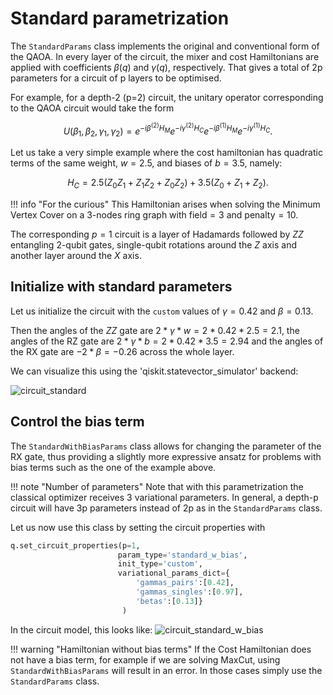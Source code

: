 # Standard parametrization

The `StandardParams` class implements the original and conventional form of the QAOA. In every layer of the circuit, the mixer and cost Hamiltonians are applied with coefficients $\beta(q)$ and $\gamma(q)$, respectively. That gives a total of 2p
 parameters for a circuit of p layers to be optimised.
 
For example, for a depth-2 (p=2) circuit, the unitary operator corresponding to the QAOA circuit would take the form

$$
U(\beta_1,\beta_2,\gamma_1,\gamma_2) = e^{-i\beta^{(2)} H_{M}} e^{-i\gamma^{(2)} H_{C}} e^{-i\beta^{(1)} H_{M}} e^{-i\gamma^{(1)} H_{C}}.
$$

Let us take a very simple example where the cost hamiltonian has quadratic terms of the same weight, $w=2.5$, and biases of $b=3.5$, namely:

$$ 
H_C = 2.5 (Z_0Z_1 + Z_1Z_2 + Z_0Z_2) + 3.5 (Z_0 + Z_1 + Z_2). $$ 

!!! info "For the curious"
    This Hamiltonian arises when solving the Minimum Vertex Cover on a 3-nodes ring graph with $\text{field}=3$ and $\text{penalty}=10$.


The corresponding $p=1$ circuit is a layer of Hadamards followed by $ZZ$ entangling 2-qubit gates, single-qubit rotations around the $Z$ axis and another layer around the $X$ axis. 

## Initialize with standard parameters

Let us initialize the circuit with the `custom` values of $\gamma=0.42$ and $\beta=0.13$. 

Then the angles of the $ZZ$ gate are $2*\gamma*w = 2*0.42*2.5 = 2.1$, the angles of the RZ gate are $2*\gamma*b = 2*0.42*3.5 = 2.94$ and the angles of the RX gate are $-2*\beta = -0.26$ across the whole layer. 

We can visualize this using the 'qiskit.statevector_simulator' backend:

![circuit_standard](/img/circuit_standard.png)

## Control the bias term

The `StandardWithBiasParams` class allows for changing the parameter of the RX gate, thus providing a slightly more expressive ansatz for problems with bias terms such as the one of the example above. 

!!! note "Number of parameters"
    Note that with this parametrization the classical optimizer receives 3 variational parameters. In general, a depth-p circuit will have 3p parameters instead of 2p as in the `StandardParams` class. 


Let us now use this class by setting the circuit properties with

```Python
q.set_circuit_properties(p=1, 
                        param_type='standard_w_bias',
                        init_type='custom',     
                        variational_params_dict={
                            'gammas_pairs':[0.42], 
                            'gammas_singles':[0.97], 
                            'betas':[0.13]}
                         )
```

In the circuit model, this looks like:
![circuit_standard_w_bias](/img/circuit_standard_w_bias.png)


!!! warning "Hamiltonian without bias terms"
    If the Cost Hamiltonian does not have a bias term, for example if we are solving MaxCut, using `StandardWithBiasParams` will result in an error. In those cases simply use the `StandardParams` class.